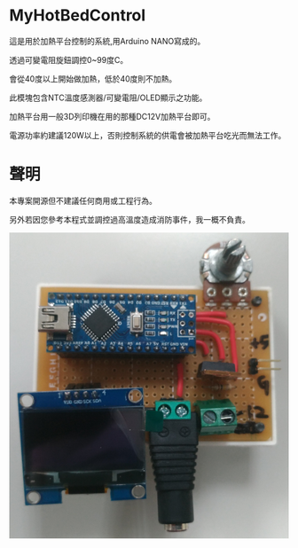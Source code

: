 # MyHotBedControl

這是用於加熱平台控制的系統,用Arduino NANO寫成的。

透過可變電阻旋鈕調控0~99度C。

會從40度以上開始做加熱，低於40度則不加熱。

此模塊包含NTC溫度感測器/可變電阻/OLED顯示之功能。

加熱平台用一般3D列印機在用的那種DC12V加熱平台即可。

電源功率約建議120W以上，否則控制系統的供電會被加熱平台吃光而無法工作。


# 聲明

本專案開源但不建議任何商用或工程行為。

另外若因您參考本程式並調控過高溫度造成消防事件，我一概不負責。

![](Image/v1.jpg)
